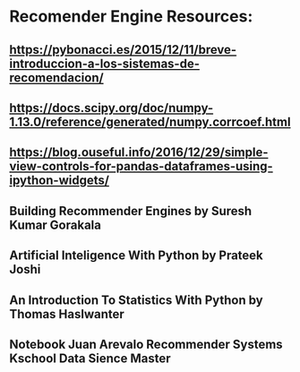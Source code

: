# Recomender Engine Resources:

## https://pybonacci.es/2015/12/11/breve-introduccion-a-los-sistemas-de-recomendacion/

## https://docs.scipy.org/doc/numpy-1.13.0/reference/generated/numpy.corrcoef.html

## https://blog.ouseful.info/2016/12/29/simple-view-controls-for-pandas-dataframes-using-ipython-widgets/

## Building Recommender Engines by Suresh Kumar Gorakala

## Artificial Inteligence With Python by Prateek Joshi

## An Introduction To Statistics With Python by Thomas Haslwanter

## Notebook Juan Arevalo Recommender Systems Kschool Data Sience Master



 
